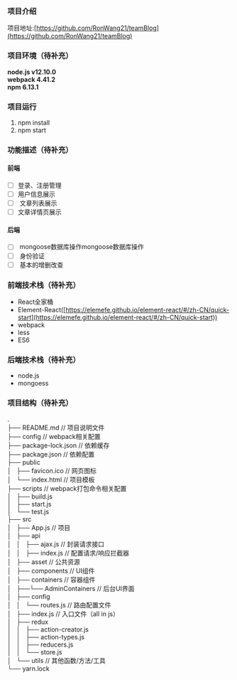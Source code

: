 <a name="Y044h"></a>
### 项目介绍
项目地址:[https://github.com/RonWang21/teamBlog](https://github.com/RonWang21/teamBlog)

<a name="5zYcG"></a>
### 项目环境（待补充）
**node.js v12.10.0**<br />**webpack 4.41.2**<br />**npm 6.13.1**
<a name="xbeIl"></a>
### 项目运行

  1. npm install
  1. npm start

<a name="aqmXb"></a>
### 功能描述（待补充）
<a name="6J4hn"></a>
#### 前端

- [ ] 登录、注册管理
- [ ] 用户信息展示
- [ ]  文章列表展示
- [ ] 文章详情页展示
<a name="Ln4Kl"></a>
#### 后端

- [ ]  mongoose数据库操作mongoose数据库操作
- [ ]  身份验证
- [ ]  基本的增删改查
<a name="E3D8I"></a>
### 前端技术栈（待补充）

- React全家桶
- Element-React([https://elemefe.github.io/element-react/#/zh-CN/quick-start](https://elemefe.github.io/element-react/#/zh-CN/quick-start))
- webpack
- less
- ES6

<a name="6uZm2"></a>
### 后端技术栈（待补充）

- node.js
- mongoess

<a name="uP7u2"></a>
### 项目结构（待补充）
.<br />├── README.md // 项目说明文件<br />├── config // webpack相关配置<br />├── package-lock.json // 依赖缓存<br />├── package.json // 依赖配置<br />├── public	<br />│   ├── favicon.ico // 网页图标<br />│   └── index.html	// 项目模板<br />├── scripts // webpack打包命令相关配置<br />│   ├── build.js<br />│   ├── start.js<br />│   └── test.js<br />├── src<br />│   ├── App.js // 项目<br />│   ├── api<br />│   │   ├── ajax.js // 封装请求接口<br />│   │   ├──	index.js // 配置请求/响应拦截器<br />│   ├── asset // 公共资源<br />│   ├── components // UI组件 <br />│   ├── containers // 容器组件<br />│   ├──└── AdminContainers // 后台UI界面<br />│   ├── config<br />│   │   └── routes.js // 路由配置文件<br />│   ├── index.js	// 入口文件（all in js）<br />│   ├── redux<br />│   │   ├── action-creator.js<br />│   │   ├── action-types.js<br />│   │   ├── reducers.js<br />│   │   └── store.js<br />│   └── utils // 其他函数/方法/工具<br />└── yarn.lock

